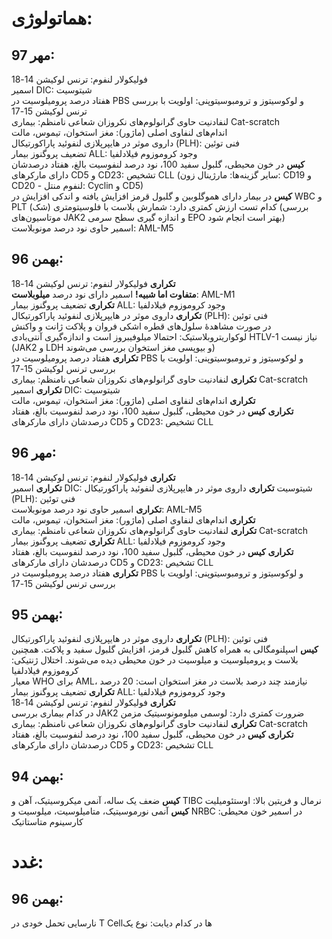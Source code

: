 # هماتولوژی:
## مهر 97:  
فولیکولار لنفوم: ترنس لوکیشن 14-18  
اسمیر DIC: شیتوسیت  
هفتاد درصد پرومیلوسیت در PBS و لوکوسیتوز و ترومبوسیتوپنی: اولویت با بررسی ترنس لوکیشن 15-17  
لنفادنیت حاوی گرانولوم‌های نکروزان شعاعی نامنظم: بیماری Cat-scratch  
اندام‌های لنفاوی اصلی (ماژور): مغز استخوان، تیموس، مالت  
داروی موثر در هایپرپلازی لنفوئید پاراکورتیکال (PLH): فنی توئین  
تضعیف پروگنوز بیمار ALL: وجود کروموزوم فیلادلفیا  
**کیس** در خون محیطی، گلبول سفید 100، نود درصد لنفوسیت بالغ، هفتاد درصدشان دارای مارکرهای CD5 و CD23: تشخیص CLL (سایر گزینه‌ها: مارژینال زون: CD19 و CD20 -  لنفوم منتل: Cyclin و CD5)  
**کیس** در بیمار دارای هموگلوبین و گلبول قرمز افزایش یافته و اندکی افزایش در WBC و PLT کدام تست ارزش کمتری دارد: شمارش بلاست با فلوسیتومتری (شک) (بررسی موتاسیون‌های JAK2 و اندازه گیری سطح سرمی EPO بهتر است انجام شود)  
اسمیر حاوی نود درصد مونوبلاست: AML-M5  

## بهمن 96:
**تکراری** فولیکولار لنفوم: ترنس لوکیشن 14-18  
**متفاوت اما شبیه!** اسمیر دارای نود درصد **میلوبلاست**: AML-M1  
**تکراری** تضعیف پروگنوز بیمار ALL: وجود کروموزوم فیلادلفیا  
**تکراری** داروی موثر در هایپرپلازی لنفوئید پاراکورتیکال (PLH): فنی توئین  
در صورت مشاهدۀ سلول‌های قطره اشکی فروان و پلاکت ژانت و واکنش لوکواریتروبلاستیک: احتمالا میلوفیبروز است و اندازه‌گیری آنتی‌بادی HTLV-1 نیاز نیست (JAK2 و LDH و بیوپسی مغز استخوان بررسی می‌شوند)   
**تکراری** هفتاد درصد پرومیلوسیت در PBS و لوکوسیتوز و ترومبوسیتوپنی: اولویت با بررسی ترنس لوکیشن 15-17  
**تکراری** لنفادنیت حاوی گرانولوم‌های نکروزان شعاعی نامنظم: بیماری Cat-scratch  
**تکراری** اسمیر DIC: شیتوسیت  
**تکراری** اندام‌های لنفاوی اصلی (ماژور): مغز استخوان، تیموس، مالت  
**تکراری** **کیس** در خون محیطی، گلبول سفید 100، نود درصد لنفوسیت بالغ، هفتاد درصدشان دارای مارکرهای CD5 و CD23: تشخیص CLL  


## مهر 96:
**تکراری** فولیکولار لنفوم: ترنس لوکیشن 14-18  
**تکراری** اسمیر DIC: شیتوسیت
**تکراری** داروی موثر در هایپرپلازی لنفوئید پاراکورتیکال (PLH): فنی توئین  
**تکراری** اسمیر حاوی نود درصد مونوبلاست: AML-M5  
**تکراری** اندام‌های لنفاوی اصلی (ماژور): مغز استخوان، تیموس، مالت  
**تکراری** لنفادنیت حاوی گرانولوم‌های نکروزان شعاعی نامنظم: بیماری Cat-scratch  
**تکراری** تضعیف پروگنوز بیمار ALL: وجود کروموزوم فیلادلفیا  
**تکراری** **کیس** در خون محیطی، گلبول سفید 100، نود درصد لنفوسیت بالغ، هفتاد درصدشان دارای مارکرهای CD5 و CD23: تشخیص CLL  
**تکراری** هفتاد درصد پرومیلوسیت در PBS و لوکوسیتوز و ترومبوسیتوپنی: اولویت با بررسی ترنس لوکیشن 15-17  

## بهمن 95:
**تکراری** داروی موثر در هایپرپلازی لنفوئید پاراکورتیکال (PLH): فنی توئین  
**کیس** اسپلنومگالی به همراه کاهش گلبول قرمز، افزایش گلبول سفید و پلاکت. همچنین بلاست و پرومیلوسیت و میلوسیت در خون محیطی دیده می‌شوند. اختلال ژنتیکی: کروموزوم فیلادلفیا  
معیار WHO برای AML، نیازمند چند درصد بلاست در مغز استخوان است: 20 درصد  
**تکراری** تضعیف پروگنوز بیمار ALL: وجود کروموزوم فیلادلفیا  
**تکراری** فولیکولار لنفوم: ترنس لوکیشن 14-18  
در کدام بیماری بررسی JAK2 ضرورت کمتری دارد: لوسمی میلومونوسیتیک مزمن  
**تکراری** لنفادنیت حاوی گرانولوم‌های نکروزان شعاعی نامنظم: بیماری Cat-scratch  
**تکراری** **کیس** در خون محیطی، گلبول سفید 100، نود درصد لنفوسیت بالغ، هفتاد درصدشان دارای مارکرهای CD5 و CD23: تشخیص CLL 

## بهمن 94:
**کیس** ضعف یک ساله، آنمی میکروسیتیک، آهن و TIBC نرمال و فریتین بالا: اوستئومیلیت  
**کیس** آنمی نورموسیتیک، متامیلوسیت، میلوسیت و NRBC در اسمیر خون محیطی: کارسینوم متاستاتیک  


# غدد:
## بهمن 96:
نارسایی تحمل خودی در T Cellها در کدام دیابت: نوع یک
